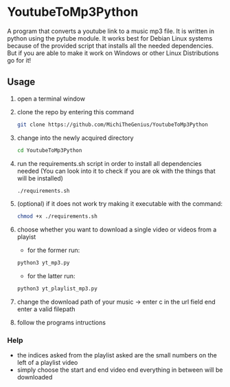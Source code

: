# YoutubeToMp3Python

A program that converts a youtube link to a music mp3 file. It is written in python using the pytube module. It works best for Debian Linux systems because of the provided script that installs all the needed dependencies. But if you are able to make it work on Windows or other Linux Distributions go for it!

## Usage
1. open a terminal window
2. clone the repo by entering this command
	```sh
	git clone https://github.com/MichiTheGenius/YoutubeToMp3Python
	```
2. change into the newly acquired directory
	```sh
	cd YoutubeToMp3Python
	```
3. run the requirements.sh script in order to install all dependencies needed
	(You can look into it to check if you are ok with the things that will be installed)
	```sh
	./requirements.sh
	```
4. (optional) if it does not work try making it executable with the command:
	```sh
	chmod +x ./requirements.sh
	```
5. choose whether you want to download a single video or videos from a playist
	- for the former run:
	```sh
	python3 yt_mp3.py
	```

	- for the latter run:
	```sh
	python3 yt_playlist_mp3.py
	```
	
6. change the download path of your music -> enter c in the url field end enter a valid filepath
7. follow the programs intructions

### Help
- the indices asked from the playlist asked are the small numbers on the left of a playlist video
- simply choose the start and end video end everything in between will be downloaded

